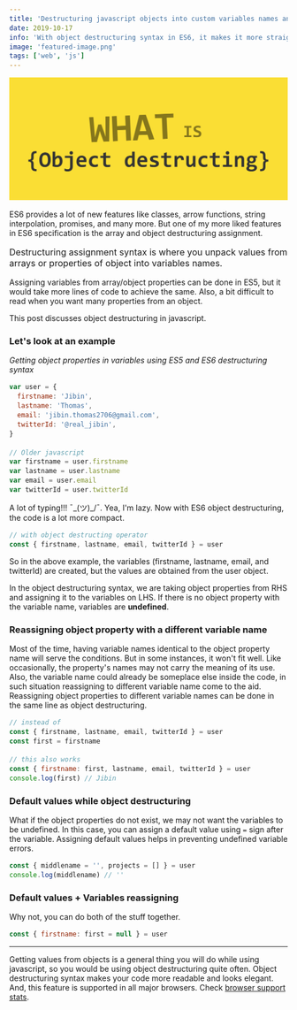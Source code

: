 ```yaml
---
title: 'Destructuring javascript objects into custom variables names and default values'
date: 2019-10-17
info: 'With object destructuring syntax in ES6, it makes it more straightforward to get values from an object.'
image: 'featured-image.png'
tags: ['web', 'js']
---
```


![Javascript Object destructuring](featured-image.png)

ES6 provides a lot of new features like classes, arrow functions, string interpolation, promises, and many more. But one of my more liked features in ES6 specification is the array and object destructuring assignment.

<p class="code-line" style="font-size:1rem">
Destructuring assignment syntax is where you unpack values from arrays or properties of object into variables names.
</p>

Assigning variables from array/object properties can be done in ES5, but it would take more lines of code to achieve the same. Also, a bit difficult to read when you want many properties from an object.

This post discusses object destructuring in javascript.

### Let's look at an example

_Getting object properties in variables using ES5 and ES6 destructuring syntax_

```js
var user = {
  firstname: 'Jibin',
  lastname: 'Thomas',
  email: 'jibin.thomas2706@gmail.com',
  twitterId: '@real_jibin',
}

// Older javascript
var firstname = user.firstname
var lastname = user.lastname
var email = user.email
var twitterId = user.twitterId
```

A lot of typing!!! ¯\_(ツ)\_/¯. Yea, I'm lazy. Now with ES6 object destructuring, the code is a lot more compact.

```js
// with object destructing operator
const { firstname, lastname, email, twitterId } = user
```

So in the above example, the variables (firstname, lastname, email, and twitterId) are created, but the values are obtained from the user object.

In the object destructuring syntax, we are taking object properties from RHS and assigning it to the variables on LHS. If there is no object property with the variable name, variables are **undefined**.

### Reassigning object property with a different variable name

Most of the time, having variable names identical to the object property name will serve the conditions. But in some instances, it won't fit well. Like occasionally, the property's names may not carry the meaning of its use. Also, the variable name could already be someplace else inside the code, in such situation reassigning to different variable name come to the aid. Reassigning object properties to different variable names can be done in the same line as object destructuring.

```js
// instead of
const { firstname, lastname, email, twitterId } = user
const first = firstname

// this also works
const { firstname: first, lastname, email, twitterId } = user
console.log(first) // Jibin
```

### Default values while object destructuring

What if the object properties do not exist, we may not want the variables to be undefined. In this case, you can assign a default value using `=` sign after the variable. Assigning default values helps in preventing undefined variable errors.

```js
const { middlename = '', projects = [] } = user
console.log(middlename) // ''
```

### Default values + Variables reassigning

Why not, you can do both of the stuff together.

```js
const { firstname: first = null } = user
```

---

Getting values from objects is a general thing you will do while using javascript, so you would be using object destructuring quite often. Object destructuring syntax makes your code more readable and looks elegant. And, this feature is supported in all major browsers. Check [browser support stats](https://caniuse.com/#feat=mdn-javascript_operators_destructuring).
